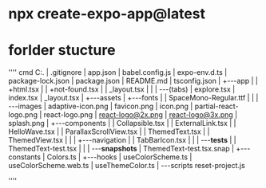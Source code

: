 # npx create-expo-app@latest

# forlder stucture

'''' cmd
C:.
|   .gitignore
|   app.json
|   babel.config.js
|   expo-env.d.ts
|   package-lock.json
|   package.json
|   README.md
|   tsconfig.json
|
+---app
|   |   +html.tsx
|   |   +not-found.tsx
|   |   _layout.tsx
|   |
|   \---(tabs)
|           explore.tsx
|           index.tsx
|           _layout.tsx
|
+---assets
|   +---fonts
|   |       SpaceMono-Regular.ttf
|   |
|   \---images
|           adaptive-icon.png
|           favicon.png
|           icon.png
|           partial-react-logo.png
|           react-logo.png
|           react-logo@2x.png
|           react-logo@3x.png
|           splash.png
|
+---components
|   |   Collapsible.tsx
|   |   ExternalLink.tsx
|   |   HelloWave.tsx
|   |   ParallaxScrollView.tsx
|   |   ThemedText.tsx
|   |   ThemedView.tsx
|   |
|   +---navigation
|   |       TabBarIcon.tsx
|   |
|   \---__tests__
|       |   ThemedText-test.tsx
|       |
|       \---__snapshots__
|               ThemedText-test.tsx.snap
|
+---constants
|       Colors.ts
|
+---hooks
|       useColorScheme.ts
|       useColorScheme.web.ts
|       useThemeColor.ts
|
\---scripts
        reset-project.js

''''

